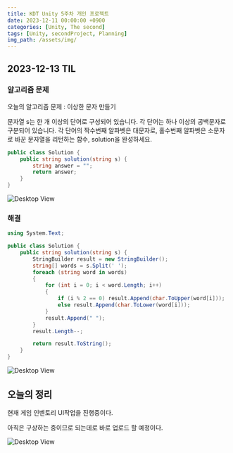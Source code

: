 ```yaml
---
title: KDT Unity 5주차 개인 프로젝트
date: 2023-12-11 00:00:00 +0900
categories: [Unity, The second]
tags: [Unity, secondProject, Planning]
img_path: /assets/img/
---
```


## 2023-12-13 TIL

### 알고리즘 문제

오늘의 알고리즘 문제 : 이상한 문자 만들기

문자열 s는 한 개 이상의 단어로 구성되어 있습니다. 각 단어는 하나 이상의 공백문자로 구분되어 있습니다. 각 단어의 짝수번째 알파벳은 대문자로, 홀수번째 알파벳은 소문자로 바꾼 문자열을 리턴하는 함수, solution을 완성하세요.

```cs
public class Solution {
    public string solution(string s) {
        string answer = "";
        return answer;
    }
}
```

![Desktop View](test.png)

### 해결

```cs
using System.Text;

public class Solution {
    public string solution(string s) {
        StringBuilder result = new StringBuilder();
        string[] words = s.Split(' ');
        foreach (string word in words)
        {
            for (int i = 0; i < word.Length; i++)
            {
                if (i % 2 == 0) result.Append(char.ToUpper(word[i]));
                else result.Append(char.ToLower(word[i]));
            }
            result.Append(" ");
        }
        result.Length--;

        return result.ToString();
    }
}
```

![Desktop View](test.png)

## 오늘의 정리

현재 게임 인벤토리 UI작업을 진행중이다.

아직은 구상하는 중이므로 되는데로 바로 업로드 할 예정이다.

![Desktop View](test.png)
